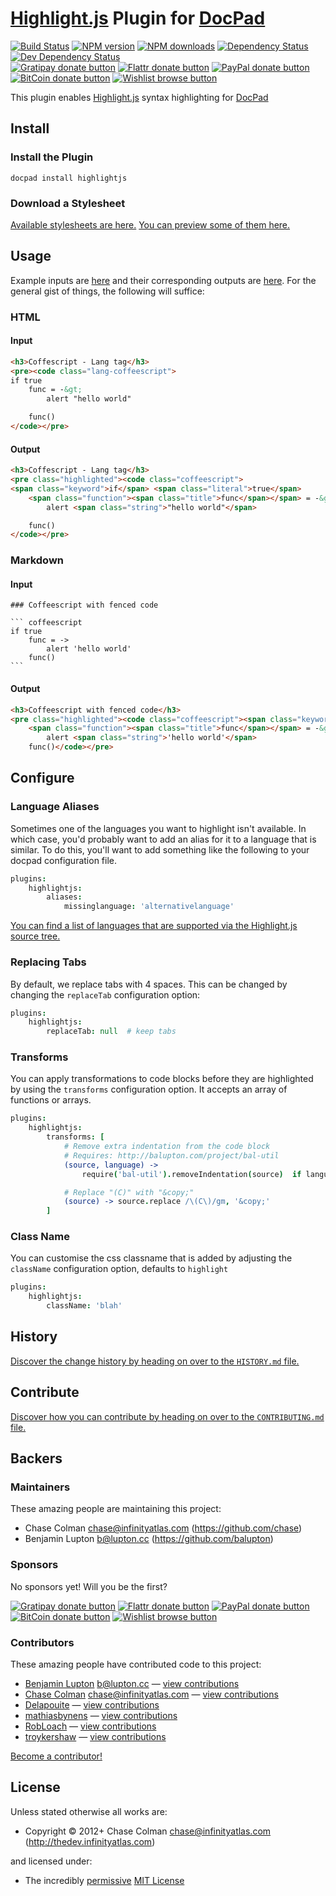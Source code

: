 # [Highlight.js](https://github.com/isagalaev/highlight.js) Plugin for [DocPad](http://docpad.org)

<!-- BADGES/ -->

[![Build Status](https://img.shields.io/travis/docpad/docpad-plugin-highlightjs/master.svg)](http://travis-ci.org/docpad/docpad-plugin-highlightjs "Check this project's build status on TravisCI")
[![NPM version](https://img.shields.io/npm/v/docpad-plugin-highlightjs.svg)](https://npmjs.org/package/docpad-plugin-highlightjs "View this project on NPM")
[![NPM downloads](https://img.shields.io/npm/dm/docpad-plugin-highlightjs.svg)](https://npmjs.org/package/docpad-plugin-highlightjs "View this project on NPM")
[![Dependency Status](https://img.shields.io/david/docpad/docpad-plugin-highlightjs.svg)](https://david-dm.org/docpad/docpad-plugin-highlightjs)
[![Dev Dependency Status](https://img.shields.io/david/dev/docpad/docpad-plugin-highlightjs.svg)](https://david-dm.org/docpad/docpad-plugin-highlightjs#info=devDependencies)<br/>
[![Gratipay donate button](https://img.shields.io/gratipay/docpad.svg)](https://www.gratipay.com/docpad/ "Donate weekly to this project using Gratipay")
[![Flattr donate button](https://img.shields.io/badge/flattr-donate-yellow.svg)](http://flattr.com/thing/344188/balupton-on-Flattr "Donate monthly to this project using Flattr")
[![PayPal donate button](https://img.shields.io/badge/paypal-donate-yellow.svg)](https://www.paypal.com/cgi-bin/webscr?cmd=_s-xclick&hosted_button_id=QB8GQPZAH84N6 "Donate once-off to this project using Paypal")
[![BitCoin donate button](https://img.shields.io/badge/bitcoin-donate-yellow.svg)](https://coinbase.com/checkouts/9ef59f5479eec1d97d63382c9ebcb93a "Donate once-off to this project using BitCoin")
[![Wishlist browse button](https://img.shields.io/badge/wishlist-donate-yellow.svg)](http://amzn.com/w/2F8TXKSNAFG4V "Buy an item on our wishlist for us")

<!-- /BADGES -->


This plugin enables [Highlight.js](https://github.com/isagalaev/highlight.js) syntax highlighting for [DocPad](https://docpad.org)


## Install

### Install the Plugin

```
docpad install highlightjs
```

### Download a Stylesheet

[Available stylesheets are here.](https://github.com/isagalaev/highlight.js/tree/8.0/src/styles) [You can preview some of them here.](http://highlightjs.org/static/test.html)


## Usage

Example inputs are [here](https://github.com/docpad/docpad-plugin-highlightjs/tree/master/test/src/documents) and their corresponding outputs are [here](https://github.com/docpad/docpad-plugin-highlightjs/tree/master/test/out-expected). For the general gist of things, the following will suffice:

### HTML

#### Input

``` html
<h3>Coffescript - Lang tag</h3>
<pre><code class="lang-coffeescript">
if true
	func = -&gt;
		alert "hello world"

	func()
</code></pre>
```

#### Output

``` html
<h3>Coffescript - Lang tag</h3>
<pre class="highlighted"><code class="coffeescript">
<span class="keyword">if</span> <span class="literal">true</span>
	<span class="function"><span class="title">func</span></span> = -&gt;
		alert <span class="string">"hello world"</span>

	func()
</code></pre>
```

### Markdown

#### Input

	### Coffeescript with fenced code

	``` coffeescript
	if true
		func = ->
			alert 'hello world'
		func()
	```

#### Output

``` html
<h3>Coffeescript with fenced code</h3>
<pre class="highlighted"><code class="coffeescript"><span class="keyword">if</span> <span class="literal">true</span>
	<span class="function"><span class="title">func</span></span> = -&gt;
		alert <span class="string">'hello world'</span>
	func()</code></pre>
```


## Configure

### Language Aliases
Sometimes one of the languages you want to highlight isn't available. In which case, you'd probably want to add an alias for it to a language that is similar. To do this, you'll want to add something like the following to your docpad configuration file.

``` coffee
plugins:
	highlightjs:
		aliases:
			missinglanguage: 'alternativelanguage'
```

[You can find a list of languages that are supported via the Highlight.js source tree.](https://github.com/isagalaev/highlight.js/tree/master/src/languages)


### Replacing Tabs
By default, we replace tabs with 4 spaces. This can be changed by changing the `replaceTab` configuration option:

``` coffee
plugins:
	highlightjs:
		replaceTab: null  # keep tabs
```


### Transforms

You can apply transformations to code blocks before they are highlighted by using the `transforms` configuration option. It accepts an array of functions or arrays.

``` coffee
plugins:
	highlightjs:
		transforms: [
			# Remove extra indentation from the code block
			# Requires: http://balupton.com/project/bal-util
			(source, language) ->
				require('bal-util').removeIndentation(source)  if language in ['bash','coffeescript']

			# Replace "(C)" with "&copy;"
			(source) -> source.replace /\(C\)/gm, '&copy;'
		]
```

### Class Name

You can customise the css classname that is added by adjusting the `className` configuration option, defaults to `highlight`

``` coffee
plugins:
	highlightjs:
		className: 'blah'
```


<!-- HISTORY/ -->

## History
[Discover the change history by heading on over to the `HISTORY.md` file.](https://github.com/docpad/docpad-plugin-highlightjs/blob/master/HISTORY.md#files)

<!-- /HISTORY -->


<!-- CONTRIBUTE/ -->

## Contribute

[Discover how you can contribute by heading on over to the `CONTRIBUTING.md` file.](https://github.com/docpad/docpad-plugin-highlightjs/blob/master/CONTRIBUTING.md#files)

<!-- /CONTRIBUTE -->


<!-- BACKERS/ -->

## Backers

### Maintainers

These amazing people are maintaining this project:

- Chase Colman <chase@infinityatlas.com> (https://github.com/chase)
- Benjamin Lupton <b@lupton.cc> (https://github.com/balupton)

### Sponsors

No sponsors yet! Will you be the first?

[![Gratipay donate button](https://img.shields.io/gratipay/docpad.svg)](https://www.gratipay.com/docpad/ "Donate weekly to this project using Gratipay")
[![Flattr donate button](https://img.shields.io/badge/flattr-donate-yellow.svg)](http://flattr.com/thing/344188/balupton-on-Flattr "Donate monthly to this project using Flattr")
[![PayPal donate button](https://img.shields.io/badge/paypal-donate-yellow.svg)](https://www.paypal.com/cgi-bin/webscr?cmd=_s-xclick&hosted_button_id=QB8GQPZAH84N6 "Donate once-off to this project using Paypal")
[![BitCoin donate button](https://img.shields.io/badge/bitcoin-donate-yellow.svg)](https://coinbase.com/checkouts/9ef59f5479eec1d97d63382c9ebcb93a "Donate once-off to this project using BitCoin")
[![Wishlist browse button](https://img.shields.io/badge/wishlist-donate-yellow.svg)](http://amzn.com/w/2F8TXKSNAFG4V "Buy an item on our wishlist for us")

### Contributors

These amazing people have contributed code to this project:

- [Benjamin Lupton](https://github.com/balupton) <b@lupton.cc> — [view contributions](https://github.com/docpad/docpad-plugin-highlightjs/commits?author=balupton)
- [Chase Colman](https://github.com/chase) <chase@infinityatlas.com> — [view contributions](https://github.com/docpad/docpad-plugin-highlightjs/commits?author=chase)
- [Delapouite](https://github.com/Delapouite) — [view contributions](https://github.com/docpad/docpad-plugin-highlightjs/commits?author=Delapouite)
- [mathiasbynens](https://github.com/mathiasbynens) — [view contributions](https://github.com/docpad/docpad-plugin-highlightjs/commits?author=mathiasbynens)
- [RobLoach](https://github.com/RobLoach) — [view contributions](https://github.com/docpad/docpad-plugin-highlightjs/commits?author=RobLoach)
- [troykershaw](https://github.com/troykershaw) — [view contributions](https://github.com/docpad/docpad-plugin-highlightjs/commits?author=troykershaw)

[Become a contributor!](https://github.com/docpad/docpad-plugin-highlightjs/blob/master/CONTRIBUTING.md#files)

<!-- /BACKERS -->


<!-- LICENSE/ -->

## License

Unless stated otherwise all works are:

- Copyright &copy; 2012+ Chase Colman <chase@infinityatlas.com> (http://thedev.infinityatlas.com)

and licensed under:

- The incredibly [permissive](http://en.wikipedia.org/wiki/Permissive_free_software_licence) [MIT License](http://opensource.org/licenses/mit-license.php)

<!-- /LICENSE -->


